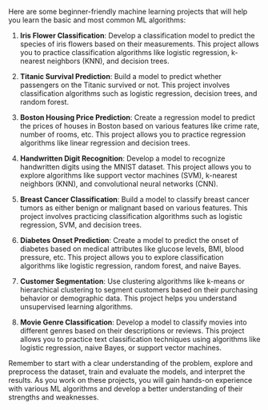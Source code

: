Here are some beginner-friendly machine learning projects that will help you learn the basic and most common ML algorithms:

1. **Iris Flower Classification**: Develop a classification model to predict the species of iris flowers based on their measurements. This project allows you to practice classification algorithms like logistic regression, k-nearest neighbors (KNN), and decision trees.

2. **Titanic Survival Prediction**: Build a model to predict whether passengers on the Titanic survived or not. This project involves classification algorithms such as logistic regression, decision trees, and random forest.

3. **Boston Housing Price Prediction**: Create a regression model to predict the prices of houses in Boston based on various features like crime rate, number of rooms, etc. This project allows you to practice regression algorithms like linear regression and decision trees.

4. **Handwritten Digit Recognition**: Develop a model to recognize handwritten digits using the MNIST dataset. This project allows you to explore algorithms like support vector machines (SVM), k-nearest neighbors (KNN), and convolutional neural networks (CNN).

5. **Breast Cancer Classification**: Build a model to classify breast cancer tumors as either benign or malignant based on various features. This project involves practicing classification algorithms such as logistic regression, SVM, and decision trees.

6. **Diabetes Onset Prediction**: Create a model to predict the onset of diabetes based on medical attributes like glucose levels, BMI, blood pressure, etc. This project allows you to explore classification algorithms like logistic regression, random forest, and naive Bayes.

7. **Customer Segmentation**: Use clustering algorithms like k-means or hierarchical clustering to segment customers based on their purchasing behavior or demographic data. This project helps you understand unsupervised learning algorithms.

8. **Movie Genre Classification**: Develop a model to classify movies into different genres based on their descriptions or reviews. This project allows you to practice text classification techniques using algorithms like logistic regression, naive Bayes, or support vector machines.

Remember to start with a clear understanding of the problem, explore and preprocess the dataset, train and evaluate the models, and interpret the results. As you work on these projects, you will gain hands-on experience with various ML algorithms and develop a better understanding of their strengths and weaknesses.